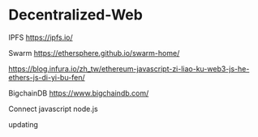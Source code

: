 # Decentralized-Web

IPFS
https://ipfs.io/

Swarm
https://ethersphere.github.io/swarm-home/

https://blog.infura.io/zh_tw/ethereum-javascript-zi-liao-ku-web3-js-he-ethers-js-di-yi-bu-fen/

BigchainDB
https://www.bigchaindb.com/


Connect javascript node.js

updating 
